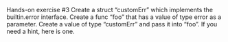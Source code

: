 Hands-on exercise #3
Create a struct “customErr” which implements the builtin.error interface. Create a func “foo” that
has a value of type error as a parameter. Create a value of type “customErr” and pass it into
“foo”. If you need a hint, here is one.